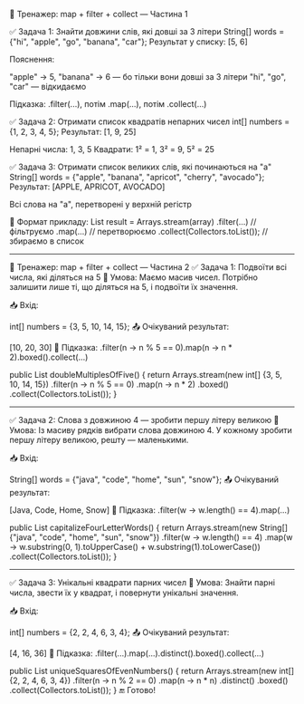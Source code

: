 🎯 Тренажер: map + filter + collect — Частина 1

✅ Задача 1: Знайти довжини слів, які довші за 3 літери
String[] words = {"hi", "apple", "go", "banana", "car"};
Результат у списку: [5, 6]

Пояснення:

"apple" → 5, "banana" → 6 — бо тільки вони довші за 3 літери
"hi", "go", "car" — відкидаємо

Підказка: .filter(...), потім .map(...), потім .collect(...)

✅ Задача 2: Отримати список квадратів непарних чисел
int[] numbers = {1, 2, 3, 4, 5};
Результат: [1, 9, 25]

Непарні числа: 1, 3, 5
Квадрати: 1² = 1, 3² = 9, 5² = 25

✅ Задача 3: Отримати список великих слів, які починаються на "a"
String[] words = {"apple", "banana", "apricot", "cherry", "avocado"};
Результат: [APPLE, APRICOT, AVOCADO]

Всі слова на "a", перетворені у верхній регістр

🧪 Формат прикладу:
List<String> result = Arrays.stream(array)
.filter(...)      // фільтруємо
.map(...)         // перетворюємо
.collect(Collectors.toList()); // збираємо в список

------------------------------

🎯 Тренажер: map + filter + collect — Частина 2
✅ Задача 1: Подвоїти всі числа, які діляться на 5
📌 Умова:
Маємо масив чисел. Потрібно залишити лише ті, що діляться на 5, і подвоїти їх значення.

📥 Вхід:

int[] numbers = {3, 5, 10, 14, 15};
📤 Очікуваний результат:

[10, 20, 30]
🔧 Підказка:
.filter(n -> n % 5 == 0).map(n -> n * 2).boxed().collect(...)

public List<Integer> doubleMultiplesOfFive() {
return Arrays.stream(new int[] {3, 5, 10, 14, 15})
.filter(n -> n % 5 == 0)
.map(n -> n * 2)
.boxed()
.collect(Collectors.toList());
}

--------------------------------------------------------------------
✅ Задача 2: Слова з довжиною 4 — зробити першу літеру великою
📌 Умова:
Із масиву рядків вибрати слова довжиною 4. У кожному зробити першу літеру великою, решту — маленькими.

📥 Вхід:

String[] words = {"java", "code", "home", "sun", "snow"};
📤 Очікуваний результат:

[Java, Code, Home, Snow]
🔧 Підказка:
.filter(w -> w.length() == 4).map(...)

public List<String> capitalizeFourLetterWords() {
return Arrays.stream(new String[] {"java", "code", "home", "sun", "snow"})
.filter(w -> w.length() == 4)
.map(w -> w.substring(0, 1).toUpperCase() + w.substring(1).toLowerCase())
.collect(Collectors.toList());
}


--------------------------------
✅ Задача 3: Унікальні квадрати парних чисел
📌 Умова:
Знайти парні числа, звести їх у квадрат, і повернути унікальні значення.

📥 Вхід:

int[] numbers = {2, 2, 4, 6, 3, 4};
📤 Очікуваний результат:

[4, 16, 36]
🔧 Підказка:
.filter(...).map(...).distinct().boxed().collect(...)

public List<Integer> uniqueSquaresOfEvenNumbers() {
return Arrays.stream(new int[] {2, 2, 4, 6, 3, 4})
.filter(n -> n % 2 == 0)
.map(n -> n * n)
.distinct()
.boxed()
.collect(Collectors.toList());
}
🔚 Готово!


